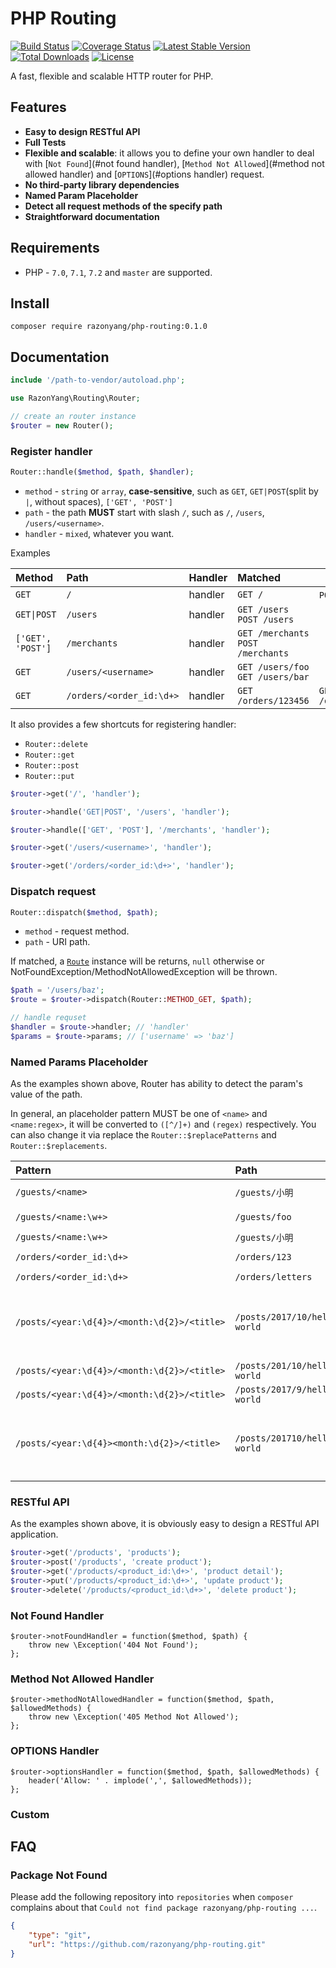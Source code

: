 # PHP Routing

[![Build Status](https://travis-ci.org/razonyang/php-routing.svg?branch=master)](https://travis-ci.org/razonyang/php-routing)
[![Coverage Status](https://coveralls.io/repos/github/razonyang/php-routing/badge.svg?branch=master)](https://coveralls.io/github/razonyang/php-routing?branch=master)
[![Latest Stable Version](https://poser.pugx.org/razonyang/php-routing/v/stable.svg)](https://packagist.org/packages/razonyang/php-routing)
[![Total Downloads](https://poser.pugx.org/razonyang/php-routing/downloads.svg)](https://packagist.org/packages/razonyang/php-routing)
[![License](https://poser.pugx.org/razonyang/php-routing/license.svg)](LICENSE)

A fast, flexible and scalable HTTP router for PHP.

## Features

- **Easy to design RESTful API**
- **Full Tests**
- **Flexible and scalable**: it allows you to define your own handler to deal with [`Not Found`](#not found handler), [`Method Not Allowed`](#method not allowed handler) and [`OPTIONS`](#options handler) request.
- **No third-party library dependencies**
- **Named Param Placeholder**
- **Detect all request methods of the specify path**
- **Straightforward documentation**

## Requirements

- PHP - `7.0`, `7.1`, `7.2` and `master` are supported.

## Install

```
composer require razonyang/php-routing:0.1.0
```

## Documentation

```php
include '/path-to-vendor/autoload.php';

use RazonYang\Routing\Router;

// create an router instance
$router = new Router();
```

### Register handler

```php
Router::handle($method, $path, $handler);
```

- `method` - `string` or `array`, **case-sensitive**, such as `GET`, `GET|POST`(split by `|`, without spaces), `['GET', 'POST']`
- `path` - the path **MUST** start with slash `/`, such as `/`, `/users`, `/users/<username>`.
- `handler` - `mixed`, whatever you want.


Examples

| Method                     | Path                           | Handler | Matched                            | Unmatched                              |
|:---------------------------|:-------------------------------|:--------|:-----------------------------------|----------------------------------------|
| `GET`                      | `/`                            | handler | `GET /`                            | `POST /` `get /`                       |
| <code>GET&#124;POST</code> | `/users`                       | handler | `GET /users` `POST /users`         |                                        |
| `['GET', 'POST']`          | `/merchants`                   | handler | `GET /merchants` `POST /merchants` |                                        |
| `GET`                      | `/users/<username>`            | handler | `GET /users/foo` `GET /users/bar`  |                                        |
| `GET`                      | `/orders/<order_id:\d+>`       | handler | `GET /orders/123456`               | `GET /orders/letters`                  |

It also provides a few shortcuts for registering handler:

- `Router::delete`
- `Router::get`
- `Router::post`
- `Router::put`

```php
$router->get('/', 'handler');

$router->handle('GET|POST', '/users', 'handler');

$router->handle(['GET', 'POST'], '/merchants', 'handler');

$router->get('/users/<username>', 'handler');

$router->get('/orders/<order_id:\d+>', 'handler');
```

### Dispatch request

```php
Router::dispatch($method, $path);
```

- `method` - request method.
- `path` - URI path.

If matched, a [`Route`](route.php) instance will be returns, `null` otherwise or NotFoundException/MethodNotAllowedException will be thrown.

```php
$path = '/users/baz';
$route = $router->dispatch(Router::METHOD_GET, $path);

// handle requset
$handler = $route->handler; // 'handler'
$params = $route->params; // ['username' => 'baz']
```

### Named Params Placeholder

As the examples shown above, Router has ability to detect the param's value of the path.

In general, an placeholder pattern MUST be one of `<name>` and `<name:regex>`, it will be 
converted to `([^/]+)` and `(regex)` respectively.
You can also change it via replace the `Router::$replacePatterns` and `Router::$replacements`.

| Pattern                                     | Path                                       | Matched | Params |
|:--------------------------------------------|:-------------------------------------------|:--------|:-----------------------------------------------------------------|
| `/guests/<name>`                            | `/guests/小明`                              | YES     | `['name' => '小明']`                                              |
| `/guests/<name:\w+>`                        | `/guests/foo`                              | YES     | `['name' => 'foo']`                                              |
| `/guests/<name:\w+>`                        | `/guests/小明`                              | NO      |                                                                  |
| `/orders/<order_id:\d+>`                    | `/orders/123`                              | YES     | `['order_id' => '123']`                                          |
| `/orders/<order_id:\d+>`                    | `/orders/letters`                          | NO      |                                                                  |
| `/posts/<year:\d{4}>/<month:\d{2}>/<title>` | `/posts/2017/10/hello-world`               | YES     | `['year' => '2017', 'month' => '10', title' => 'hello-world']`   |
| `/posts/<year:\d{4}>/<month:\d{2}>/<title>` | `/posts/201/10/hello-world`                | NO      |                                                                  |
| `/posts/<year:\d{4}>/<month:\d{2}>/<title>` | `/posts/2017/9/hello-world`                | NO      |                                                                  |
| `/posts/<year:\d{4}><month:\d{2}>/<title>`  | `/posts/201710/hello-world`                | YES     | `['year' => '2017', 'month' => '10', title' => 'hello-world']`   |

### RESTful API

As the examples shown above, it is obviously easy to design a RESTful API application.

```php
$router->get('/products', 'products');
$router->post('/products', 'create product');
$router->get('/products/<product_id:\d+>', 'product detail');
$router->put('/products/<product_id:\d+>', 'update product');
$router->delete('/products/<product_id:\d+>', 'delete product');
```

### Not Found Handler

```
$router->notFoundHandler = function($method, $path) {
    throw new \Exception('404 Not Found');
};
```

### Method Not Allowed Handler

```
$router->methodNotAllowedHandler = function($method, $path, $allowedMethods) {
    throw new \Exception('405 Method Not Allowed');
};
```

### OPTIONS Handler

```
$router->optionsHandler = function($method, $path, $allowedMethods) {
    header('Allow: ' . implode(',', $allowedMethods));
};
```

### Custom

## FAQ

### Package Not Found

Please add the following repository into `repositories` when `composer` complains about
that `Could not find package razonyang/php-routing ...`.

```json
{
    "type": "git",
    "url": "https://github.com/razonyang/php-routing.git"
}
```
